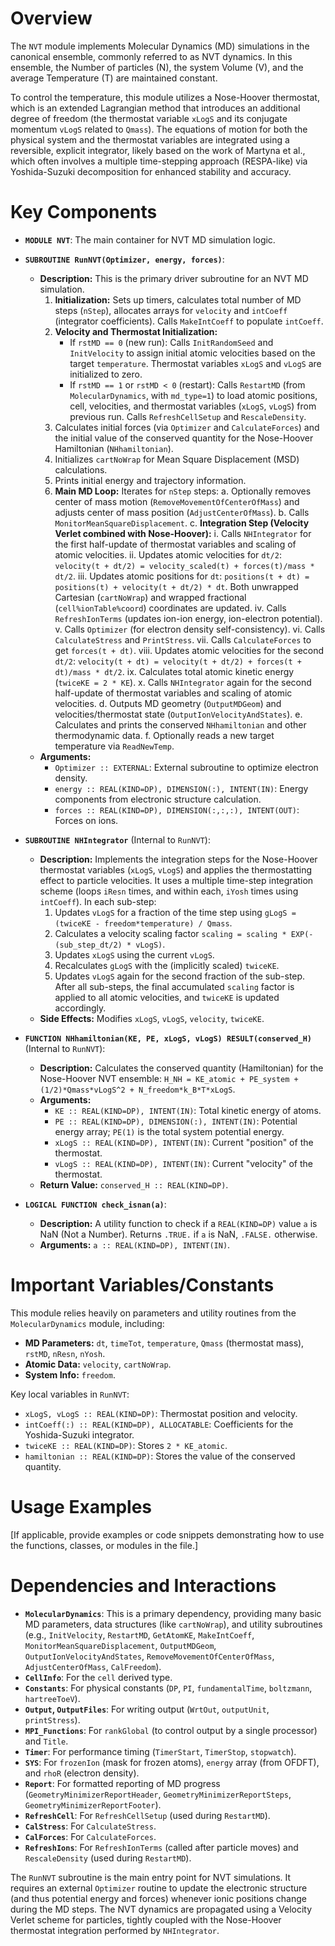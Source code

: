 # Overview

The `NVT` module implements Molecular Dynamics (MD) simulations in the canonical ensemble, commonly referred to as NVT dynamics. In this ensemble, the Number of particles (N), the system Volume (V), and the average Temperature (T) are maintained constant.

To control the temperature, this module utilizes a Nose-Hoover thermostat, which is an extended Lagrangian method that introduces an additional degree of freedom (the thermostat variable `xLogS` and its conjugate momentum `vLogS` related to `Qmass`). The equations of motion for both the physical system and the thermostat variables are integrated using a reversible, explicit integrator, likely based on the work of Martyna et al., which often involves a multiple time-stepping approach (RESPA-like) via Yoshida-Suzuki decomposition for enhanced stability and accuracy.

# Key Components

- **`MODULE NVT`**: The main container for NVT MD simulation logic.

- **`SUBROUTINE RunNVT(Optimizer, energy, forces)`**:
  - **Description:** This is the primary driver subroutine for an NVT MD simulation.
    1.  **Initialization:** Sets up timers, calculates total number of MD steps (`nStep`), allocates arrays for `velocity` and `intCoeff` (integrator coefficients). Calls `MakeIntCoeff` to populate `intCoeff`.
    2.  **Velocity and Thermostat Initialization:**
        - If `rstMD == 0` (new run): Calls `InitRandomSeed` and `InitVelocity` to assign initial atomic velocities based on the target `temperature`. Thermostat variables `xLogS` and `vLogS` are initialized to zero.
        - If `rstMD == 1` or `rstMD < 0` (restart): Calls `RestartMD` (from `MolecularDynamics`, with `md_type=1`) to load atomic positions, cell, velocities, and thermostat variables (`xLogS`, `vLogS`) from previous run. Calls `RefreshCellSetup` and `RescaleDensity`.
    3.  Calculates initial forces (via `Optimizer` and `CalculateForces`) and the initial value of the conserved quantity for the Nose-Hoover Hamiltonian (`NHhamiltonian`).
    4.  Initializes `cartNoWrap` for Mean Square Displacement (MSD) calculations.
    5.  Prints initial energy and trajectory information.
    6.  **Main MD Loop:** Iterates for `nStep` steps:
        a.  Optionally removes center of mass motion (`RemoveMovementOfCenterOfMass`) and adjusts center of mass position (`AdjustCenterOfMass`).
        b.  Calls `MonitorMeanSquareDisplacement`.
        c.  **Integration Step (Velocity Verlet combined with Nose-Hoover):**
            i.  Calls `NHIntegrator` for the first half-update of thermostat variables and scaling of atomic velocities.
            ii. Updates atomic velocities for `dt/2`: `velocity(t + dt/2) = velocity_scaled(t) + forces(t)/mass * dt/2`.
            iii. Updates atomic positions for `dt`: `positions(t + dt) = positions(t) + velocity(t + dt/2) * dt`. Both unwrapped Cartesian (`cartNoWrap`) and wrapped fractional (`cell%ionTable%coord`) coordinates are updated.
            iv. Calls `RefreshIonTerms` (updates ion-ion energy, ion-electron potential).
            v.  Calls `Optimizer` (for electron density self-consistency).
            vi. Calls `CalculateStress` and `PrintStress`.
            vii. Calls `CalculateForces` to get `forces(t + dt)`.
            viii. Updates atomic velocities for the second `dt/2`: `velocity(t + dt) = velocity(t + dt/2) + forces(t + dt)/mass * dt/2`.
            ix. Calculates total atomic kinetic energy (`twiceKE = 2 * KE`).
            x.  Calls `NHIntegrator` again for the second half-update of thermostat variables and scaling of atomic velocities.
        d.  Outputs MD geometry (`OutputMDGeom`) and velocities/thermostat state (`OutputIonVelocityAndStates`).
        e.  Calculates and prints the conserved `NHhamiltonian` and other thermodynamic data.
        f.  Optionally reads a new target temperature via `ReadNewTemp`.
  - **Arguments:**
    - `Optimizer :: EXTERNAL`: External subroutine to optimize electron density.
    - `energy :: REAL(KIND=DP), DIMENSION(:), INTENT(IN)`: Energy components from electronic structure calculation.
    - `forces :: REAL(KIND=DP), DIMENSION(:,:,:), INTENT(OUT)`: Forces on ions.

- **`SUBROUTINE NHIntegrator`** (Internal to `RunNVT`):
  - **Description:** Implements the integration steps for the Nose-Hoover thermostat variables (`xLogS`, `vLogS`) and applies the thermostatting effect to particle velocities. It uses a multiple time-step integration scheme (loops `iResn` times, and within each, `iYosh` times using `intCoeff`).
    In each sub-step:
    1.  Updates `vLogS` for a fraction of the time step using `gLogS = (twiceKE - freedom*temperature) / Qmass`.
    2.  Calculates a velocity scaling factor `scaling = scaling * EXP(- (sub_step_dt/2) * vLogS)`.
    3.  Updates `xLogS` using the current `vLogS`.
    4.  Recalculates `gLogS` with the (implicitly scaled) `twiceKE`.
    5.  Updates `vLogS` again for the second fraction of the sub-step.
    After all sub-steps, the final accumulated `scaling` factor is applied to all atomic velocities, and `twiceKE` is updated accordingly.
  - **Side Effects:** Modifies `xLogS`, `vLogS`, `velocity`, `twiceKE`.

- **`FUNCTION NHhamiltonian(KE, PE, xLogS, vLogS) RESULT(conserved_H)`** (Internal to `RunNVT`):
  - **Description:** Calculates the conserved quantity (Hamiltonian) for the Nose-Hoover NVT ensemble:
    `H_NH = KE_atomic + PE_system + (1/2)*Qmass*vLogS^2 + N_freedom*k_B*T*xLogS`.
  - **Arguments:**
    - `KE :: REAL(KIND=DP), INTENT(IN)`: Total kinetic energy of atoms.
    - `PE :: REAL(KIND=DP), DIMENSION(:), INTENT(IN)`: Potential energy array; `PE(1)` is the total system potential energy.
    - `xLogS :: REAL(KIND=DP), INTENT(IN)`: Current "position" of the thermostat.
    - `vLogS :: REAL(KIND=DP), INTENT(IN)`: Current "velocity" of the thermostat.
  - **Return Value:** `conserved_H :: REAL(KIND=DP)`.

- **`LOGICAL FUNCTION check_isnan(a)`**:
  - **Description:** A utility function to check if a `REAL(KIND=DP)` value `a` is NaN (Not a Number). Returns `.TRUE.` if `a` is NaN, `.FALSE.` otherwise.
  - **Arguments:** `a :: REAL(KIND=DP), INTENT(IN)`.

# Important Variables/Constants

This module relies heavily on parameters and utility routines from the `MolecularDynamics` module, including:
- **MD Parameters:** `dt`, `timeTot`, `temperature`, `Qmass` (thermostat mass), `rstMD`, `nResn`, `nYosh`.
- **Atomic Data:** `velocity`, `cartNoWrap`.
- **System Info:** `freedom`.

Key local variables in `RunNVT`:
- `xLogS, vLogS :: REAL(KIND=DP)`: Thermostat position and velocity.
- `intCoeff(:) :: REAL(KIND=DP), ALLOCATABLE`: Coefficients for the Yoshida-Suzuki integrator.
- `twiceKE :: REAL(KIND=DP)`: Stores `2 * KE_atomic`.
- `hamiltonian :: REAL(KIND=DP)`: Stores the value of the conserved quantity.

# Usage Examples

[If applicable, provide examples or code snippets demonstrating how to use the functions, classes, or modules in the file.]

# Dependencies and Interactions

- **`MolecularDynamics`**: This is a primary dependency, providing many basic MD parameters, data structures (like `cartNoWrap`), and utility subroutines (e.g., `InitVelocity`, `RestartMD`, `GetAtomKE`, `MakeIntCoeff`, `MonitorMeanSquareDisplacement`, `OutputMDGeom`, `OutputIonVelocityAndStates`, `RemoveMovementOfCenterOfMass`, `AdjustCenterOfMass`, `CalFreedom`).
- **`CellInfo`**: For the `cell` derived type.
- **`Constants`**: For physical constants (`DP`, `PI`, `fundamentalTime`, `boltzmann`, `hartreeToeV`).
- **`Output`, `OutputFiles`**: For writing output (`WrtOut`, `outputUnit`, `printStress`).
- **`MPI_Functions`**: For `rankGlobal` (to control output by a single processor) and `Title`.
- **`Timer`**: For performance timing (`TimerStart`, `TimerStop`, `stopwatch`).
- **`SYS`**: For `frozenIon` (mask for frozen atoms), `energy` array (from OFDFT), and `rhoR` (electron density).
- **`Report`**: For formatted reporting of MD progress (`GeometryMinimizerReportHeader`, `GeometryMinimizerReportSteps`, `GeometryMinimizerReportFooter`).
- **`RefreshCell`**: For `RefreshCellSetup` (used during `RestartMD`).
- **`CalStress`**: For `CalculateStress`.
- **`CalForces`**: For `CalculateForces`.
- **`RefreshIons`**: For `RefreshIonTerms` (called after particle moves) and `RescaleDensity` (used during `RestartMD`).

The `RunNVT` subroutine is the main entry point for NVT simulations. It requires an external `Optimizer` routine to update the electronic structure (and thus potential energy and forces) whenever ionic positions change during the MD steps. The NVT dynamics are propagated using a Velocity Verlet scheme for particles, tightly coupled with the Nose-Hoover thermostat integration performed by `NHIntegrator`.

